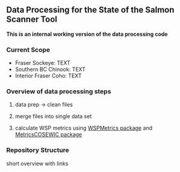 ## Data Processing for the State of the Salmon Scanner Tool


**This is an internal working version of the data processing code**

### Current Scope

* Fraser Sockeye: TEXT
* Southern BC Chinook: TEXT
* Interior Fraser Coho: TEXT



### Overview of data processing steps

1) data prep -> clean files

2) merge files into single data set

3) calculate WSP metrics using [WSPMetrics package](https://github.com/Pacific-salmon-assess/WSP-Metrics-Pkg) and [MetricsCOSEWIC package](https://github.com/SOLV-Code/MetricsCOSEWIC)




### Repository Structure

short overview with links

